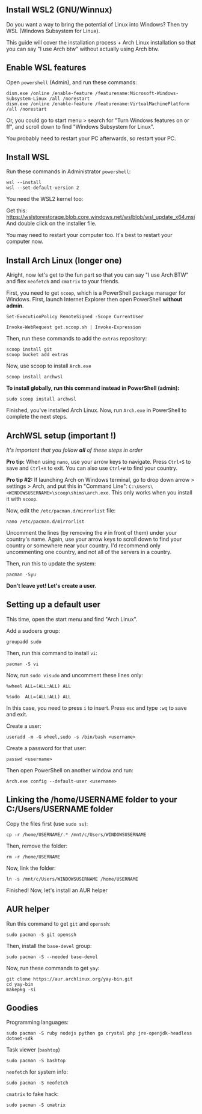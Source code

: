 ## Install WSL2 (GNU/Winnux)
Do you want a way to bring the potential of Linux into Windows? Then try WSL (Windows Subsystem for Linux). 

This guide will cover the installation process + Arch Linux installation so that you can say "I use Arch btw" without actually using Arch btw. 

## Enable WSL features

Open `powershell` (Admin), and run these commands:
```
dism.exe /online /enable-feature /featurename:Microsoft-Windows-Subsystem-Linux /all /norestart
dism.exe /online /enable-feature /featurename:VirtualMachinePlatform /all /norestart
```
Or, you could go to start menu > search for "Turn Windows features on or ff", and scroll down to find "Windows Subsystem for Linux".

You probably need to restart your PC afterwards, so restart your PC. 

## Install WSL

Run these commands in Administrator `powershell`:

```
wsl --install
wsl --set-default-version 2
```
You need the WSL2 kernel too:

Get this: https://wslstorestorage.blob.core.windows.net/wslblob/wsl_update_x64.msi
And double click on the installer file.

You may need to restart your computer too. It's best to restart your computer now.

## Install Arch Linux (longer one)

Alright, now let's get to the fun part so that you can say "I use Arch BTW" and flex `neofetch` and `cmatrix` to your friends. 

First, you need to get `scoop`, which is a PowerShell package manager for Windows. First, launch Internet Explorer then open PowerShell **without admin**.

```
Set-ExecutionPolicy RemoteSigned -Scope CurrentUser

Invoke-WebRequest get.scoop.sh | Invoke-Expression
```
Then, run these commands to add the `extras` repository:

```
scoop install git
scoop bucket add extras
```

Now, use scoop to install `Arch.exe`

```
scoop install archwsl
```

**To install globally, run this command instead in PowerShell (admin):**
```
sudo scoop install archwsl
```

Finished, you've installed Arch Linux. Now, run `Arch.exe` in PowerShell to complete the next steps.

## ArchWSL setup (important !)

*It's important that you follow **all** of these steps in order*

**Pro tip:** When using `nano`, use your arrow keys to navigate. Press `Ctrl+S` to save and `Ctrl+X` to exit. You can also use `Ctrl+W` to find your country. 

**Pro tip #2:** If launching Arch on Windows terminal, go to drop down arrow > settings > Arch, and put this in "Command Line": `C:\Users\<WINDOWSUSERNAME>\scoop\shims\arch.exe`. This only works when you install it with `scoop`. 

Now, edit the `/etc/pacman.d/mirrorlist` file:

```
nano /etc/pacman.d/mirrorlist
```

Uncomment the lines (by removing the `#` in front of them) under your country's name. Again, use your arrow keys to scroll down to find your country or somewhere near your country. I'd recommend only uncommenting one country, and not all of the servers in a country.


Then, run this to update the system:

```
pacman -Syu
```
**Don't leave yet! Let's create a user.**
## Setting up a default user

This time, open the start menu and find "Arch Linux".

Add a sudoers group:
```
groupadd sudo
```
Then, run this command to install `vi`:
```
pacman -S vi
```
Now, run `sudo visudo` and uncomment these lines only:
```
%wheel ALL=(ALL:ALL) ALL

%sudo  ALL=(ALL:ALL) ALL
```
In this case, you need to press `i` to insert. Press `esc` and type `:wq` to save and exit.

Create a user:

```
useradd -m -G wheel,sudo -s /bin/bash <username>
```

Create a password for that user:
```
passwd <username>
```

Then open PowerShell on another window and run:

```
Arch.exe config --default-user <username>
```

## Linking the /home/USERNAME folder to your C:/Users/USERNAME folder

Copy the files first (use `sudo su`):

```
cp -r /home/USERNAME/.* /mnt/c/Users/WINDOWSUSERNAME
```
Then, remove the folder:

```
rm -r /home/USERNAME
```
Now, link the folder:
```
ln -s /mnt/c/Users/WINDOWSUSERNAME /home/USERNAME
```
Finished! Now, let's install an AUR helper

## AUR helper

Run this command to get `git` and `openssh`:

```
sudo pacman -S git openssh
```
Then, install the `base-devel` group:
```
sudo pacman -S --needed base-devel
```
Now, run these commands to get `yay`:
```
git clone https://aur.archlinux.org/yay-bin.git
cd yay-bin
makepkg -si
```

## Goodies

Programming languages:
```
sudo pacman -S ruby nodejs python go crystal php jre-openjdk-headless dotnet-sdk
```

Task viewer (`bashtop`)

```
sudo pacman -S bashtop
```
`neofetch` for system info:
```
sudo pacman -S neofetch
```

`cmatrix` to fake hack:

```
sudo pacman -S cmatrix
```